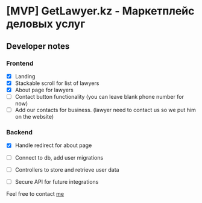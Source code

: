 # [MVP] GetLawyer.kz - Маркетплейс деловых услуг 

## Developer notes

### Frontend
- [x] Landing
- [x] Stackable scroll for list of lawyers
- [x] About page for lawyers
- [ ] Contact button functionality (you can leave blank phone number for now)
- [ ] Add our contacts for business. (lawyer need to contact us so we put him on the website)

### Backend
- [x] Handle redirect for about page
- [ ] Connect to db, add user migrations
- [ ] Controllers to store and retrieve user data
- [ ] Secure API for future integrations 


Feel free to contact [me](https://t.me/ilyas_amantaev)